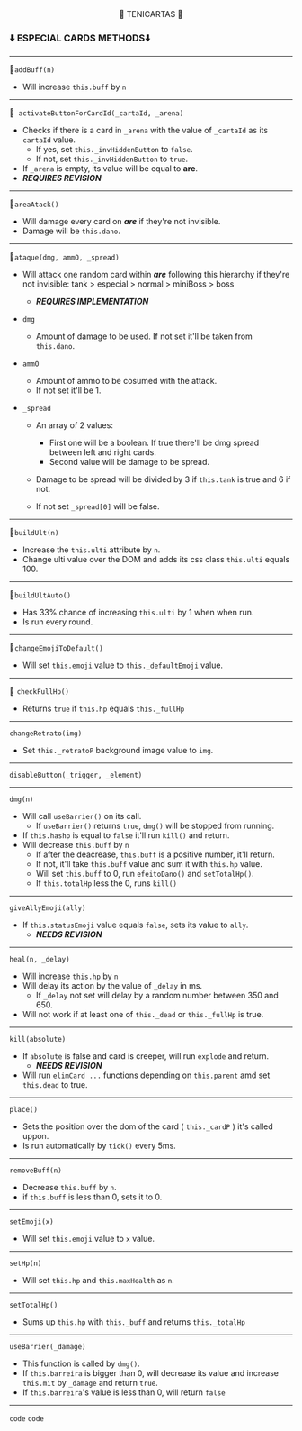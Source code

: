 <div align='center' > 🎴 TENICARTAS 🎴 </div>

### ⬇️ ESPECIAL CARDS METHODS⬇️
---
🔹`addBuff(n)` 

 - Will increase `this.buff` by `n`

---
🔹` activateButtonForCardId(_cartaId, _arena)` 
 - Checks if there is a card in `_arena` with the value of `_cartaId` as its `cartaId` value.
   - If yes, set `this._invHiddenButton` to `false`.
   - If not, set `this._invHiddenButton` to `true`.
- If `_arena` is empty, its value will be equal to **are**.
- ***REQUIRES REVISION***

---
🔹`areaAtack()`

 - Will damage every card on ***are*** if they're not invisible.
 - Damage will be `this.dano`.

---
🔹`ataque(dmg, ammO, _spread)`

- Will attack one random card within ***are*** following this hierarchy if they're not invisible: tank > especial > normal > miniBoss > boss
  
   - ***REQUIRES IMPLEMENTATION***

- `dmg` 
  - Amount of damage to be used. If not set it'll be taken from `this.dano`.


- `ammO` 
  - Amount of ammo to be cosumed with the attack. 
  - If not set it'll be 1.
  

- `_spread` 
   - An array of 2 values: 
      - First one will be a boolean. 
      If true there'll be dmg spread between left and right cards.
      - Second value will be damage to be spread.

    - Damage to be spread will be divided by 3 if `this.tank` is true and 6 if not.
    - If not set `_spread[0]` will be false.
---
🔹`buildUlt(n)`

 - Increase the `this.ulti` attribute by `n`.
 - Change ulti value over the DOM and adds its css class `this.ulti` equals 100.

---
🔹`buildUltAuto()`

 - Has 33% chance of increasing `this.ulti` by 1 when when run.
 - Is run every round.

---
🔹`changeEmojiToDefault()`
 - Will set `this.emoji` value to `this._defaultEmoji` value.

----------------- 
🔹 `checkFullHp()` 

- Returns `true` if `this.hp` equals `this._fullHp`

---
  `changeRetrato(img)` 
 - Set `this._retratoP` background image value to `img`.

---
`disableButton(_trigger, _element)`


---
`dmg(n)`

  - Will call `useBarrier()` on its call.
    - If `useBarrier()` returns `true`, `dmg()` will be stopped from running.
  - If `this.hashp` is equal to `false` it'll run `kill()` and return.
  - Will decrease `this.buff` by `n`
    -  If after the deacrease, `this.buff` is a positive number, it'll return.
    -  If not, it'll take `this.buff` value and sum it with `this.hp` value.
    -  Will set  `this.buff` to 0, run  `efeitoDano()` and `setTotalHp()`.
    -  If `this.totalHp` less the 0, runs `kill()`

---
`giveAllyEmoji(ally)`

 - If `this.statusEmoji` value equals `false`, sets its value to `ally`.
    - ***NEEDS REVISION*** 

----
 `heal(n, _delay)`
- Will increase `this.hp` by `n`
- Will delay its action by the value of `_delay` in ms.
    - If `_delay` not set will delay by a random number between 350 and 650. 
- Will not work if at least one of `this._dead` or `this._fullHp` is true.

---
`kill(absolute)`
- If `absolute` is false and card is creeper, will run `explode` and return.
   - ***NEEDS REVISION***
- Will run `elimCard ...` functions depending on `this.parent` amd set `this.dead` to true.

----------------- 
 `place()` 

 - Sets the position over the dom  of the card ( `this._cardP` )
it's called uppon. 
 - Is run automatically by `tick()` every 5ms.

---
`removeBuff(n)`
  - Decrease `this.buff` by `n`.
  - if `this.buff` is less than 0, sets it to 0.

---
`setEmoji(x)`
- Will set `this.emoji` value to `x` value.

---
`setHp(n)`

- Will set `this.hp` and `this.maxHealth` as `n`.


----------------- 
`setTotalHp()` 

- Sums up `this.hp` with `this._buff` and returns `this._totalHp`

---
`useBarrier(_damage)`
 - This function is called by `dmg()`.
 - If `this.barreira` is bigger than 0, will decrease its value and increase `this.mit` by `_damage` and return `true`.
 - If `this.barreira`'s value is less than 0, will return `false`

---
`code`
`code`